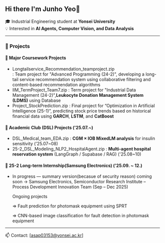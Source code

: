 
<!--
**junho-create/junho-create** is a ✨ _special_ ✨ repository because its `README.md` (this file) appears on your GitHub profile.

Here are some ideas to get you started:

- 🔭 I’m currently working on ...
- 🌱 I’m currently learning ...
- 👯 I’m looking to collaborate on ...
- 🤔 I’m looking for help with ...
- 💬 Ask me about ...
- 📫 How to reach me: ...
- 😄 Pronouns: ...
- ⚡ Fun fact: ...
-->
## Hi there I'm Junho Yeo👋
🎓 Industrial Engineering student at **Yonsei University**  
💡 Interested in **AI Agents, Computer Vision, and Data Analysis**  

---

### 🧩 Projects
#### 🧪 Major Coursework Projects
- Longtailservice_Recommendation_teamproject.zip  
  : Team project for "Advanced Programming (24-2)", developing a long-tail service recommendation system using collaborative filtering and content-based recommendation algorithms
- IIM_TermProject_Team7.zip
  : Term project for "Industrial Data Management (24-2)",**Leukocyte Donation Management System (LDMS)** using Database
- Project_StockPrediction.zip
   : Final project for “Optimization in Artificial Intelligence (25-1)”, predicting stock price trends based on historical financial data using **GARCH**, **LSTM**, and **CatBoost**
  
#### 🧠 Academic Club (DSL) Projects ('25.07.~)
- DSL_Medical_team_EDA.zip
  : **CGM × IOB MixedLM analysis** for insulin sensitivity ('25.07~08)
- 25-2_DSL_Modeling_NLP2_HospitalAgent.zip
  : **Multi-agent hospital reservation system** (LangGraph / Supabase / RAG) ('25.08~10)
  
#### 💼 25-2 Long-term Internship(Samsung Electronics) ('25.09. ~ 12.)
- In progress — summary version(becasue of security reason) coming soon
  → Samsung Electronics, Semiconductor Research Institute – Process Development Innovation Team (Sep – Dec 2025)

  Ongoing projects
  
  => Fault prediction for photomask equipment using SPRT
  
  => CNN-based image classification for fault detection in photomask equipment

---

📫 Contact: [asap03153@yonsei.ac.kr] 
